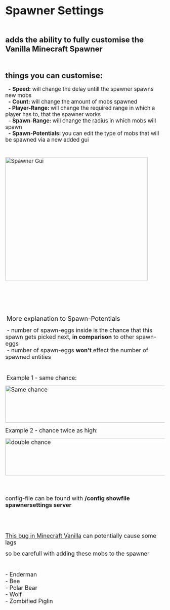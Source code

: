 <h1><span style="font-size: 36px;">Spawner Settings</span></h1>
<p>&nbsp;</p>
<h4><span style="font-size: 24px;">adds the ability to fully customise the Vanilla Minecraft Spawner</span></h4>
<p>&nbsp;</p>
<h4><span style="font-size: 24px;">things you can customise:</span></h4>
<p><span style="font-size: 17px;">&nbsp; <strong>-</strong>&nbsp;<strong>Speed:</strong> will change the delay untill the spawner spawns new mobs</span><br /><span style="font-size: 17px;">&nbsp; <strong>-</strong>&nbsp;<strong>Count:&nbsp;</strong>will change the amount of mobs spawned</span><br /> <span style="font-size: 17px;">&nbsp; <strong>-&nbsp;Player-Range:&nbsp;</strong>will change the required range in which a player has to, that the spawner works</span><br /> <span style="font-size: 17px;">&nbsp; <strong>-</strong>&nbsp;<strong>Spawn-Range:&nbsp;</strong>will change the radius in which mobs will spawn</span><br /> <span style="font-size: 17px;">&nbsp; <strong>-</strong>&nbsp;<strong>Spawn-Potentials:&nbsp;</strong>you can edit the type of mobs that will be spawned via a new added gui</span></p>
<p>&nbsp;</p>
<p><span style="font-size: 17px;"><img src="https://i.imgur.com/xhqxswe.png" alt="Spawner Gui" width="450" height="390" /></span></p>
<p>&nbsp;</p>
<p>&nbsp;&nbsp;</p>
<p>&nbsp;</p>
<p>&nbsp;<span style="font-size: 20px;">More explanation to Spawn-Potentials</span></p>
<p><span style="font-size: 18px;">&nbsp;- number of spawn-eggs inside is the chance that this spawn gets picked next, <strong>in comparison</strong> to other spawn-eggs<br /> &nbsp;- number of spawn-eggs <strong>won't</strong> effect the number of spawned entities</span>&nbsp;</p>
<p>&nbsp;</p>
<p>&nbsp;<span style="font-size: 18px;">Example 1 - same chance:</span></p>
<p><span style="font-size: 18px;"><img src="https://i.imgur.com/KVUDrlp.png" alt="Same chance" width="528" height="117" /></span></p>
<p><span style="font-size: 18px;">Example 2 - chance twice as high:</span></p>
<p><span style="font-size: 18px;"><img src="https://i.imgur.com/g1QJ2Kc.png" alt="double chance" width="528" height="117" /></span></p>
<p>&nbsp;<br /><br /></p>
<p><span style="font-size: 18px;">config-file can be found with&nbsp;<strong>/config showfile spawnersettings server</strong></span></p>
<p>&nbsp;</p>
<p>&nbsp;</p>
<p><a href="https://bugs.mojang.com/browse/MC-189565" target="_blank" rel="noopener noreferrer"><span style="font-size: 18px;">This bug in Minecraft Vanilla</span></a><span style="font-size: 18px;">&nbsp;can potentially cause some lags</span></p>
<p><span style="font-size: 18px;">so be carefull with adding these mobs to the spawner</span></p>
<p>&nbsp;</p>
<p><span style="font-size: 18px;">- Enderman</span><br/>
<span style="font-size: 18px;">- Bee</span><br/>
<span style="font-size: 18px;">- Polar Bear</span><br/>
<span style="font-size: 18px;">- Wolf</span><br/>
<span style="font-size: 18px;">- Zombified Piglin</span><br/></p>
